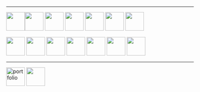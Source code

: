 
---
<img src="https://readme.cnsh.dev/cpp.svg" width="50" /><img src="https://readme.cnsh.dev/language-csharp.svg" width="50" />
<img src="https://readme.cnsh.dev/language-javascript.svg" width="50" />
<a href="https://github.com/microsoft/TypeScript"><img src="https://readme.cnsh.dev/language-typescript.svg" width="50" /></a>
<img src="https://readme.cnsh.dev/language-python.svg" width="50" />
<img src="https://readme.cnsh.dev/language-java.svg" width="50" />
<a href="https://github.com/JetBrains/kotlin"><img src="https://readme.cnsh.dev/language-kotlin.svg" width="50" /></a>

<a href="https://github.com/EpicGames/UnrealEngine"><img src="https://readme.cnsh.dev/unreal.svg" width="50" /></a>
<a href="https://github.com/vuejs"><img src="https://readme.cnsh.dev/vuejs.svg" width="50" /></a>
<a href="https://github.com/vuetifyjs"><img src="https://readme.cnsh.dev/vuetify.svg" width="50" /></a>
<a href="https://github.com/nuxt"><img src="https://readme.cnsh.dev/nuxt.svg" width="50" /></a>
<a href="https://github.com/dotnet"><img src="https://readme.cnsh.dev/dot-net.svg" width="50" /></a>
<img src="https://readme.cnsh.dev/microsoft-visual-studio.svg" width="50" />
<img src="https://readme.cnsh.dev/intellij-idea.svg" width="50" />

---
<a href="https://cnsh.dev/"><img src="https://readme.cnsh.dev/application-brackets.svg" alt="portfolio" width="50" /></a>
<a href="https://linkedin.com/in/cnsh/"><img src="https://readme.cnsh.dev/linkedin.svg" width="50" /></a>
